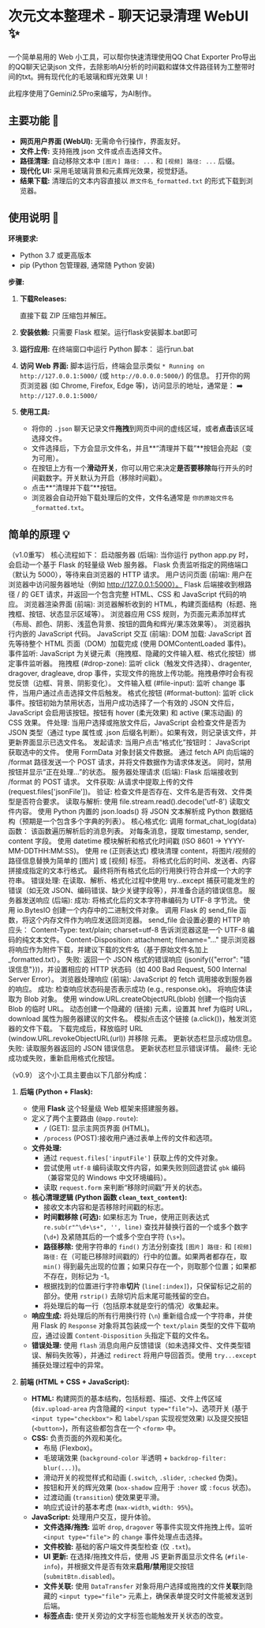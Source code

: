 # 次元文本整理术 - 聊天记录清理 WebUI ✨

一个简单易用的 Web 小工具，可以帮你快速清理使用QQ Chat Exporter Pro导出的QQ聊天记录json 文件，去除影响AI分析的时间戳和媒体文件路径转为工整带时间的txt。拥有现代化的毛玻璃和辉光效果 UI！

此程序使用了Gemini2.5Pro来编写，为AI制作。

## 主要功能 🌟

*   **网页用户界面 (WebUI):** 无需命令行操作，界面友好。
*   **文件上传:** 支持拖拽 json 文件或点击选择文件。
*   **路径清理:** 自动移除文本中 `[图片] 路径: ...` 和 `[视频] 路径: ...` 后缀。
*   **现代化 UI:** 采用毛玻璃背景和元素辉光效果，视觉舒适。
*   **结果下载:** 清理后的文本内容直接以 `原文件名_formatted.txt` 的形式下载到浏览器。

## 使用说明 🚀

**环境要求:**

*   Python 3.7 或更高版本
*   pip (Python 包管理器, 通常随 Python 安装)

**步骤:**

1.  **下载Releases:**

    直接下载 ZIP 压缩包并解压。

2.  **安装依赖:**
    只需要 Flask 框架。运行flask安装脚本.bat即可

3.  **运行应用:**
    在终端窗口中运行 Python 脚本：
    运行run.bat

4.  **访问 Web 界面:**
    脚本运行后，终端会显示类似 `* Running on http://127.0.0.1:5000/` (或 `http://0.0.0.0:5000/`) 的信息。
    打开你的网页浏览器 (如 Chrome, Firefox, Edge 等)，访问显示的地址，通常是：
    ➡️ `http://127.0.0.1:5000/`

5.  **使用工具:**
    *   将你的 `.json` 聊天记录文件**拖拽**到网页中间的虚线区域，或者**点击**该区域选择文件。
    *   文件选择后，下方会显示文件名，并且**“清理并下载”**按钮会亮起（变为可用）。
    *   在按钮上方有一个**滑动开关**，你可以用它来决定**是否要移除**每行开头的时间戳数字。开关默认为开启（移除时间戳）。
    *   点击**“清理并下载”**按钮。
    *   浏览器会自动开始下载处理后的文件，文件名通常是 `你的原始文件名_formatted.txt`。

## 简单的原理 💡

（v1.0重写）
核心流程如下：
启动服务器 (后端):
    当你运行 python app.py 时，会启动一个基于 Flask 的轻量级 Web 服务器。
    Flask 负责监听指定的网络端口（默认为 5000），等待来自浏览器的 HTTP 请求。
用户访问页面 (前端):
    用户在浏览器中访问服务器地址（例如 http://127.0.0.1:5000）。
    Flask 后端接收到根路径 / 的 GET 请求，并返回一个包含完整 HTML、CSS 和 JavaScript 代码的响应。
浏览器渲染界面 (前端):
    浏览器解析收到的 HTML，构建页面结构（标题、拖拽框、按钮、状态显示区域等）。
    浏览器应用 CSS 规则，为页面元素添加样式（布局、颜色、阴影、浅蓝色背景、按钮的圆角和辉光/果冻效果等）。
    浏览器执行内嵌的 JavaScript 代码。
JavaScript 交互 (前端):
    DOM 加载: JavaScript 首先等待整个 HTML 页面（DOM）加载完成 (使用 DOMContentLoaded 事件)。
    事件监听: JavaScript 为关键元素（拖拽框、隐藏的文件输入框、格式化按钮）绑定事件监听器。
    拖拽框 (#drop-zone): 监听 click（触发文件选择）、dragenter, dragover, dragleave, drop 事件，实现文件的拖放上传功能。拖拽悬停时会有视觉反馈（边框、背景、阴影变化）。
    文件输入框 (#file-input): 监听 change 事件，当用户通过点击选择文件后触发。
    格式化按钮 (#format-button): 监听 click 事件。按钮初始为禁用状态，当用户成功选择了一个有效的 JSON 文件后，JavaScript 会启用该按钮。按钮有 hover (柔光效果) 和 active (果冻动画) 的 CSS 效果。
    件处理: 当用户选择或拖放文件后，JavaScript 会检查文件是否为 JSON 类型（通过 type 属性或 .json 后缀名判断）。如果有效，则记录该文件，并更新界面显示已选文件名。
    发起请求: 当用户点击“格式化”按钮时：
    JavaScript 获取选中的文件。
    使用 FormData 对象封装文件数据。
    通过 fetch API 向后端的 /format 路径发送一个 POST 请求，并将文件数据作为请求体发送。
    同时，禁用按钮并显示“正在处理...”的状态。
服务器处理请求 (后端):
    Flask 后端接收到 /format 的 POST 请求。
    文件获取: 从请求中提取上传的文件 (request.files['jsonFile'])。
    验证: 检查文件是否存在、文件名是否有效、文件类型是否符合要求。
    读取与解析:
    使用 file.stream.read().decode('utf-8') 读取文件内容。
    使用 Python 内置的 json.loads() 将 JSON 文本解析成 Python 数据结构（预期是一个包含多个字典的列表）。
    核心格式化: 调用 format_chat_log(data) 函数：
    该函数遍历解析后的消息列表。
    对每条消息，提取 timestamp, sender, content 字段。
    使用 datetime 模块解析和格式化时间戳 (ISO 8601 -> YYYY-MM-DDTHH:MM:SS)。
    使用 re (正则表达式) 模块清理 content，将图片/视频的路径信息替换为简单的 [图片] 或 [视频] 标签。
    将格式化后的时间、发送者、内容拼接成指定的文本行格式。
    最终将所有格式化后的行用换行符合并成一个大的字符串。
    错误处理: 在读取、解析、格式化过程中使用 try...except 捕获可能发生的错误（如无效 JSON、编码错误、缺少关键字段等），并准备合适的错误信息。
服务器发送响应 (后端):
    成功:
将格式化后的文本字符串编码为 UTF-8 字节流。
使用 io.BytesIO 创建一个内存中的二进制文件对象。
调用 Flask 的 send_file 函数，将这个内存文件作为响应发送回浏览器。
send_file 会设置必要的 HTTP 响应头：
Content-Type: text/plain; charset=utf-8 告诉浏览器这是一个 UTF-8 编码的纯文本文件。
Content-Disposition: attachment; filename="..." 提示浏览器将响应作为附件下载，并建议下载的文件名（基于原始文件名加上 _formatted.txt）。
    失败:
返回一个 JSON 格式的错误响应 (jsonify({"error": "错误信息"}))，并设置相应的 HTTP 状态码（如 400 Bad Request, 500 Internal Server Error）。
浏览器处理响应 (前端):
JavaScript 的 fetch 调用接收到服务器的响应。
    成功:
检查响应状态码是否表示成功 (e.g., response.ok)。
将响应体读取为 Blob 对象。
使用 window.URL.createObjectURL(blob) 创建一个指向该 Blob 的临时 URL。
动态创建一个隐藏的 <a> (链接) 元素，设置其 href 为临时 URL，download 属性为服务器建议的文件名。
模拟点击这个链接 (a.click())，触发浏览器的文件下载。
下载完成后，释放临时 URL (window.URL.revokeObjectURL(url)) 并移除 <a> 元素。
更新状态栏显示成功信息。
    失败:
读取服务器返回的 JSON 错误信息。
更新状态栏显示错误详情。
最终: 无论成功或失败，重新启用格式化按钮。


（v0.9）
这个小工具主要由以下几部分构成：
1.  **后端 (Python + Flask):**
    *   使用 **Flask** 这个轻量级 Web 框架来搭建服务器。
    *   定义了两个主要路由 (`@app.route`):
        *   `/` (GET): 显示主网页界面 (HTML)。
        *   `/process` (POST):接收用户通过表单上传的文件和选项。
    *   **文件处理:**
        *   通过 `request.files['inputFile']` 获取上传的文件对象。
        *   尝试使用 `utf-8` 编码读取文件内容，如果失败则回退尝试 `gbk` 编码（兼容常见的 Windows 中文环境编码）。
        *   读取 `request.form` 来判断“移除时间戳”开关的状态。
    *   **核心清理逻辑 (Python 函数 `clean_text_content`):**
        *   接收文本内容和是否移除时间戳的标志。
        *   **时间戳移除 (可选):** 如果标志为 True，使用正则表达式 `re.sub(r"^\d+\s+", '', line)` 查找并替换行首的一个或多个数字 (`\d+`) 及紧随其后的一个或多个空白字符 (`\s+`)。
        *   **路径移除:** 使用字符串的 `find()` 方法分别查找 `[图片] 路径:` 和 `[视频] 路径:` 在（可能已移除时间戳的）行中的位置。如果两者都存在，取 `min()` 得到最先出现的位置；如果只存在一个，则取那个位置；如果都不存在，则标记为 -1。
        *   根据找到的位置进行字符串**切片** (`line[:index]`)，只保留标记之前的部分。使用 `rstrip()` 去除切片后末尾可能残留的空白。
        *   将处理后的每一行（包括原本就是空行的情况）收集起来。
    *   **响应生成:** 将处理后的所有行用换行符 (`\n`) 重新组合成一个字符串，并使用 Flask 的 `Response` 对象将其包装成一个 `text/plain` 类型的文件下载响应，通过设置 `Content-Disposition` 头指定下载的文件名。
    *   **错误处理:** 使用 `flash` 消息向用户反馈错误（如未选择文件、文件类型错误、解码失败等），并通过 `redirect` 将用户导回首页。使用 `try...except` 捕获处理过程中的异常。

2.  **前端 (HTML + CSS + JavaScript):**
    *   **HTML:** 构建网页的基本结构，包括标题、描述、文件上传区域 (`div.upload-area` 内含隐藏的 `<input type="file">`)、选项开关 (基于 `<input type="checkbox">` 和 `label/span` 实现视觉效果) 以及提交按钮 (`<button>`)，所有这些都包含在一个 `<form>` 中。
    *   **CSS:** 负责页面的外观和美化。
        *   布局 (Flexbox)。
        *   毛玻璃效果 (`background-color` 半透明 + `backdrop-filter: blur(...)`)。
        *   滑动开关的视觉样式和动画 (`.switch`, `.slider`, `:checked` 伪类)。
        *   按钮和开关的辉光效果 (`box-shadow` 应用于 `:hover` 或 `:focus` 状态)。
        *   过渡动画 (`transition`) 使效果更平滑。
        *   响应式设计的基本考虑 (`max-width`, `width: 95%`)。
    *   **JavaScript:** 处理用户交互，提升体验。
        *   **文件选择/拖拽:** 监听 `drop`, `dragover` 等事件实现文件拖拽上传。监听 `<input type="file">` 的 `change` 事件处理点击选择。
        *   **文件校验:** 基础的客户端文件类型检查 (仅 `.txt`)。
        *   **UI 更新:** 在选择/拖拽文件后，使用 JS 更新界面显示文件名 (`#file-info`)，并根据文件是否有效来**启用/禁用**提交按钮 (`submitBtn.disabled`)。
        *   **文件关联:** 使用 `DataTransfer` 对象将用户选择或拖拽的文件**关联**到隐藏的 `<input type="file">` 元素上，确保表单提交时文件能被发送到后端。
        *   **标签点击:** 使开关旁边的文字标签也能触发开关状态的改变。
